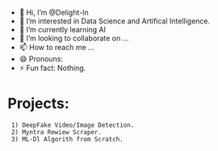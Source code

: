 - 👋 Hi, I’m @Delight-In
- 👀 I’m interested in Data Science and Artifical Intelligence.
- 🌱 I’m currently learning AI
- 💞️ I’m looking to collaborate on ...
- 📫 How to reach me ...
- 😄 Pronouns: 
- ⚡ Fun fact: Nothing.

# Projects:

     1) DeepFake Video/Image Detection.
     2) Myntra Rewiew Scraper.
     3) ML-Dl Algorith from Scratch.

